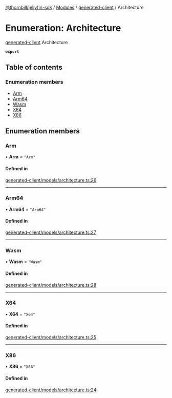 [@thornbill/jellyfin-sdk](../README.md) / [Modules](../modules.md) / [generated-client](../modules/generated_client.md) / Architecture

# Enumeration: Architecture

[generated-client](../modules/generated_client.md).Architecture

**`export`**

## Table of contents

### Enumeration members

- [Arm](generated_client.Architecture.md#arm)
- [Arm64](generated_client.Architecture.md#arm64)
- [Wasm](generated_client.Architecture.md#wasm)
- [X64](generated_client.Architecture.md#x64)
- [X86](generated_client.Architecture.md#x86)

## Enumeration members

### Arm

• **Arm** = `"Arm"`

#### Defined in

[generated-client/models/architecture.ts:26](https://github.com/thornbill/jellyfin-sdk-typescript/blob/b5d0506/src/generated-client/models/architecture.ts#L26)

___

### Arm64

• **Arm64** = `"Arm64"`

#### Defined in

[generated-client/models/architecture.ts:27](https://github.com/thornbill/jellyfin-sdk-typescript/blob/b5d0506/src/generated-client/models/architecture.ts#L27)

___

### Wasm

• **Wasm** = `"Wasm"`

#### Defined in

[generated-client/models/architecture.ts:28](https://github.com/thornbill/jellyfin-sdk-typescript/blob/b5d0506/src/generated-client/models/architecture.ts#L28)

___

### X64

• **X64** = `"X64"`

#### Defined in

[generated-client/models/architecture.ts:25](https://github.com/thornbill/jellyfin-sdk-typescript/blob/b5d0506/src/generated-client/models/architecture.ts#L25)

___

### X86

• **X86** = `"X86"`

#### Defined in

[generated-client/models/architecture.ts:24](https://github.com/thornbill/jellyfin-sdk-typescript/blob/b5d0506/src/generated-client/models/architecture.ts#L24)
